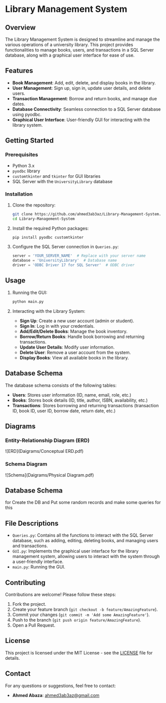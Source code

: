 # Library Management System

## Overview

The Library Management System is designed to streamline and manage the various operations of a university library. This project provides functionalities to manage books, users, and transactions in a SQL Server database, along with a graphical user interface for ease of use.

## Features

- **Book Management**: Add, edit, delete, and display books in the library.
- **User Management**: Sign up, sign in, update user details, and delete users.
- **Transaction Management**: Borrow and return books, and manage due dates.
- **Database Connectivity**: Seamless connection to a SQL Server database using pyodbc.
- **Graphical User Interface**: User-friendly GUI for interacting with the library system.

## Getting Started

### Prerequisites

- Python 3.x
- `pyodbc` library
- `customtkinter` and `tkinter` for GUI libraries
- SQL Server with the `UniversityLibrary` database

### Installation

1. Clone the repository:

    ```sh
    git clone https://github.com/ahmed3ab3az/Library-Management-System.git
    cd Library-Management-System
    ```

2. Install the required Python packages:

    ```sh
    pip install pyodbc customtkinter
    ```

3. Configure the SQL Server connection in `Queries.py`:

    ```python
    server = 'YOUR_SERVER_NAME'  # Replace with your server name
    database = 'UniversityLibrary'  # Database name
    driver = 'ODBC Driver 17 for SQL Server'  # ODBC driver
    ```

## Usage

1. Running the GUI:

    ```sh
    python main.py
    ```

2. Interacting with the Library System:

    - **Sign Up**: Create a new user account (admin or student).
    - **Sign In**: Log in with your credentials.
    - **Add/Edit/Delete Books**: Manage the book inventory.
    - **Borrow/Return Books**: Handle book borrowing and returning transactions.
    - **Update User Details**: Modify user information.
    - **Delete User**: Remove a user account from the system.
    - **Display Books**: View all available books in the library.

## Database Schema

The database schema consists of the following tables:

- **Users**: Stores user information (ID, name, email, role, etc.)
- **Books**: Stores book details (ID, title, author, ISBN, availability, etc.)
- **Transactions**: Stores borrowing and returning transactions (transaction ID, book ID, user ID, borrow date, return date, etc.)

## Diagrams

### Entity-Relationship Diagram (ERD)

![ERD](Daigrams/Conceptual ERD.pdf)

### Schema Diagram

![Schema](Daigrams/Physical Diagram.pdf)

## Database Schema 
for Create the DB and Put some random records and make some queries for this

## File Descriptions

- `Queries.py`: Contains all the functions to interact with the SQL Server database, such as adding, editing, deleting books, and managing users and transactions.
- `GUI.py`: Implements the graphical user interface for the library management system, allowing users to interact with the system through a user-friendly interface.
- `main.py`: Running the GUI.

## Contributing

Contributions are welcome! Please follow these steps:

1. Fork the project.
2. Create your feature branch (`git checkout -b feature/AmazingFeature`).
3. Commit your changes (`git commit -m 'Add some AmazingFeature'`).
4. Push to the branch (`git push origin feature/AmazingFeature`).
5. Open a Pull Request.

## License

This project is licensed under the MIT License - see the [LICENSE](LICENSE) file for details.

## Contact

For any questions or suggestions, feel free to contact:

- **Ahmed Abaza**: ahmed3ab3az@gmail.com
